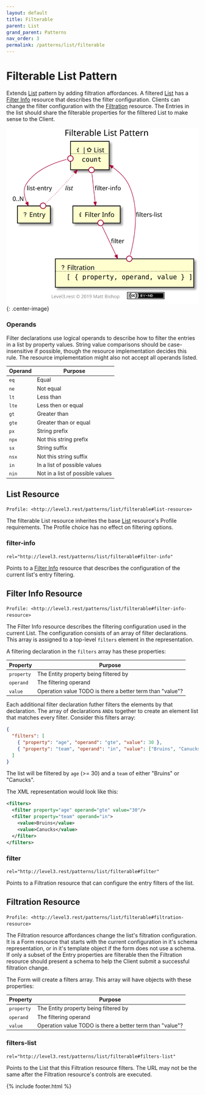 ```yaml
---
layout: default
title: Filterable
parent: List
grand_parent: Patterns
nav_order: 3
permalink: /patterns/list/filterable
---
```

# Filterable List Pattern

Extends [List](../list.md) pattern by adding filtration affordances. A filtered [List](#list-resource) has a [Filter Info](#filter-info-resource) resource that describes the filter configuration. Clients can change the filter configuration with the [Filtration](#filtration-resource) resource. The Entries in the list should share the filterable properties for the filltered List to make sense to the Client.

![](filterable/relations.svg){: .center-image}

### Operands

Filter declarations use logical operands to describe how to filter the entries in a list by property values. String value comparisons should be case-insensitive if possible, though the resource implementation decides this rule. The resource implementation might also not accept all operands listed.

| Operand | Purpose                          |
| ------- | -------------------------------- |
| `eq`    | Equal                            |
| `ne`    | Not equal                        |
| `lt`    | Less than                        |
| `lte`   | Less then or equal               |
| `gt`    | Greater than                     |
| `gte`   | Greater than or equal            |
| `px`    | String prefix                    |
| `npx`   | Not this string prefix           |
| `sx`    | String suffix                    |
| `nsx`   | Not this string suffix           |
| `in`    | In a list of possible values     |
| `nin`   | Not in a list of possible values |

## List Resource

`Profile: <http://level3.rest/patterns/list/filterable#list-resource>`

The filterable List resource inherites the base [List](../list.md#list-resource) resource's Profile requirements. The Profile choice has no effect on filtering options.

### filter-info

```
rel="http://level3.rest/patterns/list/filterable#filter-info"
```

Points to a [Filter Info](#filter-info-resource) resource that describes the configuration of the current list's entry filtering.

## Filter Info Resource

`Profile: <http://level3.rest/patterns/list/filterable#filter-info-resource>`

The Filter Info resource describes the filtering configuration used in the current List. The configuration consists of an array of filter declarations. This array is assigned to a top-level `filters` element in the representation.

A filtering declaration in the `filters` array has these properties:

| Property   | Purpose                                                   |
| ---------- | --------------------------------------------------------- |
| `property` | The Entity property being filtered by                     |
| `operand`  | The filtering operand                                     |
| `value`    | Operation value TODO is there a better term than "value"? |

Each additional filter declaration futher filters the elements by that declaration. The array of declarations `AND`s together to create an element list that matches every filter. Consider this filters array:

```json
{ 
  "filters": [
    { "property": "age", "operand": "gte", "value": 30 }, 
    { "property": "team", "operand": "in", "value": ["Bruins", "Canucks"] }
  ]
}
```

The list will be filtered by `age` (>= 30) and a `team` of either "Bruins" or "Canucks".

The XML representation would look like this:

```xml
<filters>
  <filter property="age" operand="gte" value="30"/>
  <filter property="team" operand="in">
    <value>Bruins</value>
    <value>Canucks</value>
  </filter>
</filters>
```

### filter

```
rel="http://level3.rest/patterns/list/filterable#filter"
```

Points to a Filtration resource that can configure the entry filters of the list.

## Filtration Resource

`Profile: <http://level3.rest/patterns/list/filterable#filtration-resource>`

The Filtration resource affordances change the list's filtration configuration. It is a Form resource that starts with the current configuration in it's schema representation, or in it's template object if the form does not use a schema. If only a subset of the Entry properties are filterable then the Filtration resource should present a schema to help the Client submit a successful filtration change.

The Form will create a filters array. This array will have objects with these properties:

| Property   | Purpose                                                   |
| ---------- | --------------------------------------------------------- |
| `property` | The Entity property being filtered by                     |
| `operand`  | The filtering operand                                     |
| `value`    | Operation value TODO is there a better term than "value"? |

### filters-list

```
rel="http://level3.rest/patterns/list/filterable#filters-list"
```

Points to the List that this Filtration resource filters. The URL may not be the same after the Filtration resource's controls are executed.

{% include footer.html %}